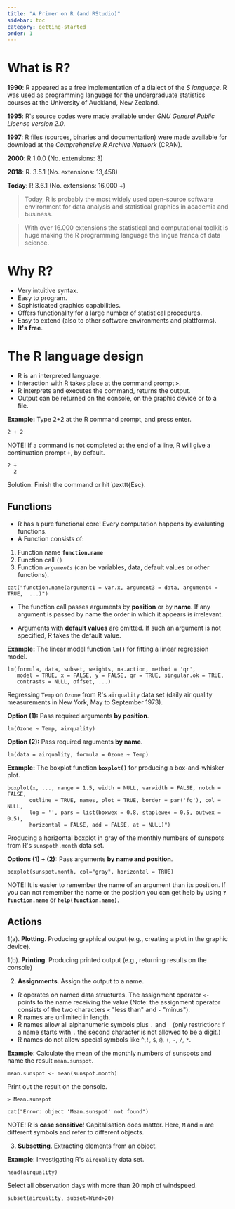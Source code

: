 ```yaml
---
title: "A Primer on R (and RStudio)"
sidebar: toc
category: getting-started
order: 1
---
```


# What is R?

**1990**: R appeared as a free implementation of a dialect of the _S language_. R was used as programming language for the undergraduate statistics courses at the University of Auckland, New Zealand.

**1995**: R's source codes were made available under _GNU General Public License version 2.0_. 

**1997**: R files (sources, binaries and documentation) were made available for download at the _Comprehensive R Archive Network_ (CRAN). 

**2000**: R 1.0.0 (No. extensions: 3)

**2018**: R. 3.5.1 (No. extensions: 13,458)

**Today**: R 3.6.1 (No. extensions: 16,000 +) 

> Today, R is probably the most widely used open-source software environment for data analysis and statistical graphics in academia and business. 

> With over 16.000 extensions the statistical and computational toolkit is huge making the R programming language the lingua franca of data science.

# Why R?

* Very intuitive syntax.
* Easy to program.
* Sophisticated graphics capabilities.
* Offers functionality for a large number of statistical procedures.
* Easy to extend (also to other software environments and plattforms). 
* **It's free**.

# The R language design

- R is an interpreted language.
- Interaction with R takes place at the command prompt **`>`**. 
- R interprets and executes the command, returns the output. 
- Output can be returned on the console, on the graphic device or to a file.

**Example:** Type 2+2 at the R command prompt, and press enter. 

```{r}
2 + 2
```

NOTE! If a command is not completed at the end of a line, R will give a continuation prompt **`+`**, by default.

```{r}
2 + 
  2
```

Solution: Finish the command or hit \texttt{Esc}.

## Functions

- R has a pure functional core! Every computation happens by evaluating functions.
- A Function consists of: 

1. Function name **`function.name`**
2. Function call `()`
3. Function _`arguments`_ (can be variables, data, default values or other functions).

```{r}
cat("function.name(argument1 = var.x, argument3 = data, argument4 = TRUE,  ...)")
```

* The function call passes arguments by **position** or by **name**. If any argument is passed by name the order in which it appears is irrelevant.

* Arguments with **default values** are omitted. If such an argument is not specified, R takes the default value.

**Example:** The linear model function **`lm()`** for fitting a linear regression model.

~~~
lm(formula, data, subset, weights, na.action, method = 'qr',
   model = TRUE, x = FALSE, y = FALSE, qr = TRUE, singular.ok = TRUE,
   contrasts = NULL, offset, ...)
~~~

Regressing `Temp` on `Ozone` from R's `airquality` data set (daily air quality measurements in New York, May to September 1973).

**Option (1):** Pass required arguments  **by position**.

```{r}
lm(Ozone ~ Temp, airquality)
```

**Option (2):** Pass required arguments **by name**.

```{r}
lm(data = airquality, formula = Ozone ~ Temp)
```

**Example:** The boxplot function **`boxplot()`** for producing a box-and-whisker plot.

~~~
boxplot(x, ..., range = 1.5, width = NULL, varwidth = FALSE, notch = FALSE, 
       outline = TRUE, names, plot = TRUE, border = par('fg'), col = NULL, 
       log = '', pars = list(boxwex = 0.8, staplewex = 0.5, outwex = 0.5), 
       horizontal = FALSE, add = FALSE, at = NULL)")
~~~

Producing a horizontal boxplot in gray of the monthly numbers of sunspots from R's `sunspoth.month` data set. 

**Options (1) + (2):** Pass arguments **by name and position**.

```{r}
boxplot(sunspot.month, col="gray", horizontal = TRUE)
```

NOTE! It is easier to remember the name of an argument than its position. If you can not remember the name or the position you can get help by using **`?function.name`** or **`help(function.name)`**.

## Actions

1(a). **Plotting**. Producing graphical output (e.g., creating a plot in the graphic device).

1(b). **Printing**. Producing printed output (e.g., returning results on the console) 

2. **Assignments**. Assign the output to a name.

- R operates on named data structures. The assignment operator `<-` points to the name receiving the value (Note: the assignment operator consists of the two characters `<` "less than" and `-` "minus").
- R names are unlimited in length.
- R names allow all alphanumeric symbols plus `.` and `_` (only restriction: if a name starts with `.` the second character is not allowed to be a digit.)
- R names do not allow special symbols like `^`,`!`, `$`, `@`, `+`, `-`, `/`, `*`.

**Example**: Calculate the mean of the monthly numbers of sunspots and name the result `mean.sunspot`.

```{r}
mean.sunspot <- mean(sunspot.month)
```

Print out the result on the console.

`> Mean.sunspot`

```{r}
cat("Error: object 'Mean.sunspot' not found")
```

NOTE! R is **case sensitive**! Capitalisation does matter. Here, `M` and `m` are different symbols and refer to different objects.

3. **Subsetting**. Extracting elements from an object. 

**Example**: Investigating R's `airquality` data set.

```{r}
head(airquality)
```

Select all observation days with more than 20 mph of windspeed. 

```{r}
subset(airquality, subset=Wind>20)
```
